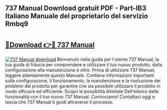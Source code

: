 ## 737 Manual Download gratuit PDF - Part-lB3 Italiano Manuale del proprietario del servizio Rmbq9

# <h2><a href="http://dfdadkf.blite.top/?on=737+Manual">🔗Download 👉🔴 737 Manual</a></h2>

[![737 Manual download](https://i.imgur.com/lujVjoI.png)](http://dfdadkf.blite.top/?on=737+Manual)
Benvenuto nella guida per l'utente 737 Manual, la tua guida di fiducia per comprendere e utilizzare il tuo nuovo prodotto, dalla configurazione alla manutenzione e oltre. Prima di utilizzare 737 Manual, leggere attentamente questo Manuale. Contiene informazioni importanti sulla configurazione, il funzionamento, la manutenzione e la risoluzione dei problemi del prodotto per garantire che sia possibile utilizzare il prodotto in modo efficace ed efficiente. Scopri le possibilità illimitate Dell'elenco delle funzionalità con il tuo nuovo 737 Manual. Cominciamo! Contattaci oggi e lascia che 737 Manual ti guidi attraverso il processo.
